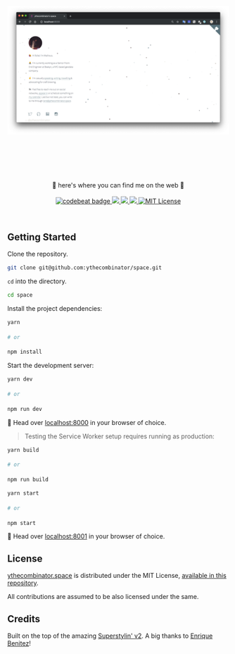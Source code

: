 <h1 align="center">
	<img src="static/preview.png" alt="It's me, matt!" width="800px">
	<br>
	<br>
</h1>

<br>
<br>

<p align="center">
	🎇 here's where you can find me on the web 🎇
<br>
<br>

<a href="https://codebeat.co/projects/github-com-ythecombinator-space-master">
	<img alt="codebeat badge" src="https://codebeat.co/badges/dd570532-fed8-4a1d-b75b-45b494bd153e" />
</a>

<a href="https://codeclimate.com/github/ythecombinator/space/maintainability">
	<img src="https://api.codeclimate.com/v1/badges/7b042cb2e83e545d5d22/maintainability" />
</a>

<a href="https://david-dm.org/ythecombinator/space" title="dependencies status">
	<img src="https://david-dm.org/ythecombinator/space/status.svg"/>
</a>

<a href="https://david-dm.org/ythecombinator/space?type=dev" title="devDependencies status">
	<img src="https://david-dm.org/ythecombinator/space/dev-status.svg"/>
</a>

<a href="LICENSE.md">
    <img src="https://img.shields.io/badge/license-MIT-brightgreen.svg" alt="MIT License">
</a>

</p>
<br>

## Getting Started

Clone the repository.

```sh
git clone git@github.com:ythecombinator/space.git
```

`cd` into the directory.

```sh
cd space
```

Install the project dependencies:

```sh
yarn

# or

npm install
```

Start the development server:

```sh
yarn dev

# or

npm run dev
```

🚀 Head over [localhost:8000](http://localhost:8000) in your browser of choice.

> Testing the Service Worker setup requires running as production:

```sh
yarn build

# or

npm run build
```

```sh
yarn start

# or

npm start
```

🚀 Head over [localhost:8001](http://localhost:8001) in your browser of choice.

## License

[ythecombinator.space](https://github.com/ythecombinator/space) is distributed under
the MIT License, [available in this repository](LICENSE.MD).

All contributions are assumed to
be also licensed under the same.

## Credits

Built on the top of the amazing [Superstylin' v2](https://github.com/bntzio/gatsby-starter-superstylin). A big thanks to [Enrique Benitez](https://github.com/bntzio)!
